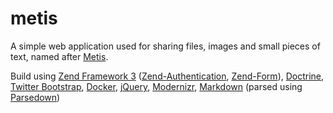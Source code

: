 # metis
A simple web application used for sharing files, images and small pieces of text, named after [Metis](https://en.wikipedia.org/wiki/Metis_(mythology)).

Build using [Zend Framework 3](https://docs.zendframework.com/) ([Zend-Authentication](https://docs.zendframework.com/zend-authentication/), [Zend-Form](https://docs.zendframework.com/zend-form/)), [Doctrine](http://www.doctrine-project.org/), [Twitter Bootstrap](http://getbootstrap.com), [Docker](https://www.docker.com/), [jQuery](https://jquery.com/), [Modernizr](https://modernizr.com/), [Markdown](https://en.wikipedia.org/wiki/Markdown) (parsed using [Parsedown](https://github.com/erusev/parsedown))
